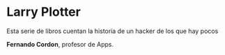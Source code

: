 # Larry Plotter

Esta serie de libros cuentan la historia de un hacker de los que hay pocos

**Fernando Cordon**, profesor de Apps.